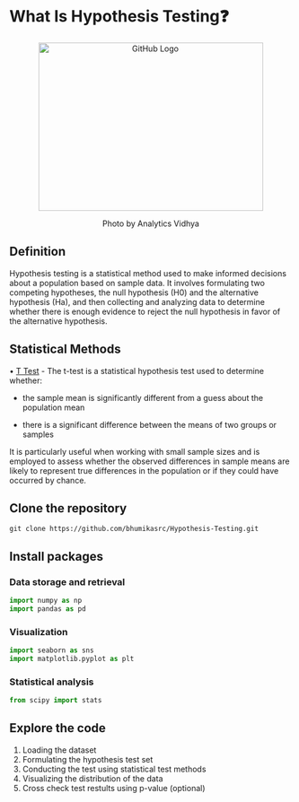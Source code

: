 # What Is Hypothesis Testing❓

<p align="center">
    <img src="https://editor.analyticsvidhya.com/uploads/52940cover.jpg" alt="GitHub Logo" width="400" height="300">
</p>
<p align="center">Photo by Analytics Vidhya</p>



## Definition

Hypothesis testing is a statistical method used to make informed decisions about a population based on sample data. It involves formulating two competing hypotheses, the null hypothesis (H0) and the alternative hypothesis (Ha), and then collecting and analyzing data to determine whether there is enough evidence to reject the null hypothesis in favor of the alternative hypothesis.


## Statistical Methods

• <u>T Test</u> - The t-test is a statistical hypothesis test used to determine whether:

* the sample mean is significantly different from a guess about the population mean

* there is a significant difference between the means of two groups or samples

It is particularly useful when working with small sample sizes and is employed to assess whether the observed differences in sample means are likely to represent true differences in the population or if they could have occurred by chance.

## Clone the repository

```git clone https://github.com/bhumikasrc/Hypothesis-Testing.git```

## Install packages

### Data storage and retrieval

```py
import numpy as np
import pandas as pd
```

### Visualization 

```py
import seaborn as sns
import matplotlib.pyplot as plt
```

### Statistical analysis

```py
from scipy import stats
```

## Explore the code

1. Loading the dataset 
2. Formulating the hypothesis test set
3. Conducting the test using statistical test methods
4. Visualizing the distribution of the data
5. Cross check test restults using p-value (optional)
